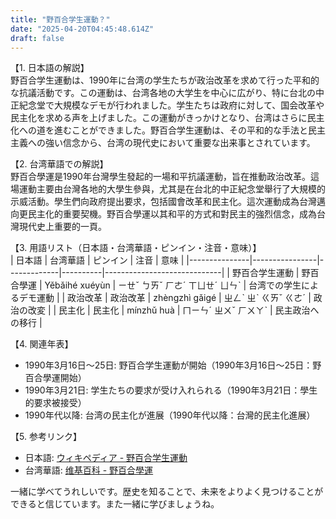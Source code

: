 ```yaml
---
title: "野百合学生運動？"
date: "2025-04-20T04:45:48.614Z"
draft: false
---
```


【1. 日本語の解説】  
野百合学生運動は、1990年に台湾の学生たちが政治改革を求めて行った平和的な抗議活動です。この運動は、台湾各地の大学生を中心に広がり、特に台北の中正紀念堂で大規模なデモが行われました。学生たちは政府に対して、国会改革や民主化を求める声を上げました。この運動がきっかけとなり、台湾はさらに民主化への道を進むことができました。野百合学生運動は、その平和的な手法と民主主義への強い信念から、台湾の現代史において重要な出来事とされています。

【2. 台湾華語での解説】  
野百合學運是1990年台灣學生發起的一場和平抗議運動，旨在推動政治改革。這場運動主要由台灣各地的大學生參與，尤其是在台北的中正紀念堂舉行了大規模的示威活動。學生們向政府提出要求，包括國會改革和民主化。這次運動成為台灣邁向更民主化的重要契機。野百合學運以其和平的方式和對民主的強烈信念，成為台灣現代史上重要的一頁。

【3. 用語リスト（日本語・台湾華語・ピンイン・注音・意味）】  
| 日本語         | 台湾華語        | ピンイン     | 注音      | 意味                          |
|---------------|----------------|-------------|----------|-----------------------------|
| 野百合学生運動 | 野百合學運      | Yěbǎihé xuéyùn | ㄧㄝˇ ㄅㄞˇ ㄏㄜˊ ㄒㄩㄝˊ ㄩㄣˋ | 台湾での学生によるデモ運動   |
| 政治改革       | 政治改革        | zhèngzhì gǎigé  | ㄓㄥˋ ㄓˋ ㄍㄞˇ ㄍㄜˊ    | 政治の改変                  |
| 民主化         | 民主化          | mínzhǔ huà    | ㄇㄧㄣˊ ㄓㄨˇ ㄏㄨㄚˋ     | 民主政治への移行            |

【4. 関連年表】  
- 1990年3月16日〜25日: 野百合学生運動が開始（1990年3月16日〜25日：野百合學運開始）
- 1990年3月21日: 学生たちの要求が受け入れられる（1990年3月21日：學生的要求被接受）
- 1990年代以降: 台湾の民主化が進展（1990年代以降：台灣的民主化進展）

【5. 参考リンク】  
- 日本語: [ウィキペディア - 野百合学生運動](https://ja.wikipedia.org/wiki/野百合学生運動)  
- 台湾華語: [维基百科 - 野百合學運](https://zh.wikipedia.org/wiki/野百合學運)

一緒に学べてうれしいです。歴史を知ることで、未来をよりよく見つけることができると信じています。また一緒に学びましょうね。